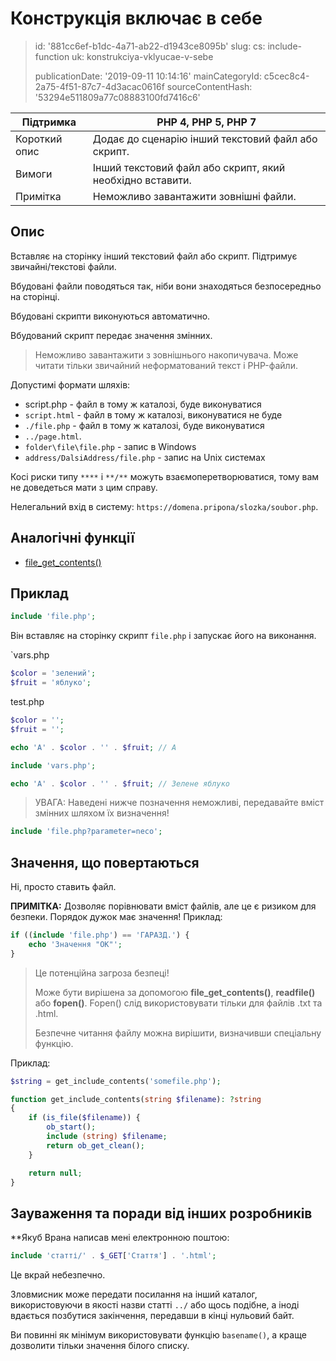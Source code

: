 Конструкція включає в себе
==========================

> id: '881cc6ef-b1dc-4a71-ab22-d1943ce8095b'
> slug:
> 	cs: include-function
> 	uk: konstrukciya-vklyucae-v-sebe
> 
> publicationDate: '2019-09-11 10:14:16'
> mainCategoryId: c5cec8c4-2a75-4f51-87c7-4d3acac0616f
> sourceContentHash: '53294e511809a77c08883100fd7416c6'

| Підтримка | PHP 4, PHP 5, PHP 7
|---------------|---------
| Короткий опис | Додає до сценарію інший текстовий файл або скрипт.
| Вимоги | Інший текстовий файл або скрипт, який необхідно вставити.
| Примітка | Неможливо завантажити зовнішні файли.

Опис
--------------------------

Вставляє на сторінку інший текстовий файл або скрипт. Підтримує звичайні/текстові файли.

Вбудовані файли поводяться так, ніби вони знаходяться безпосередньо на сторінці.

Вбудовані скрипти виконуються автоматично.

Вбудований скрипт передає значення змінних.

> Неможливо завантажити з зовнішнього накопичувача. Може читати тільки звичайний неформатований текст і PHP-файли.

Допустимі формати шляхів:

- script.php - файл в тому ж каталозі, буде виконуватися
- `script.html` - файл в тому ж каталозі, виконуватися не буде
- `./file.php` - файл в тому ж каталозі, буде виконуватися
- `../page.html`.
- `folder\file\file.php` - запис в Windows
- `address/DalsiAddress/file.php` - запис на Unix системах

Косі риски типу `****` і `**/**` можуть взаємоперетворюватися, тому вам не доведеться мати з цим справу.

Нелегальний вхід в систему: `https://domena.pripona/slozka/soubor.php`.

Аналогічні функції
--------------------------

- <a href="/file-get-contents">file_get_contents()</a>

Приклад
--------------------------

```php
include 'file.php';
```

Він вставляє на сторінку скрипт `file.php` і запускає його на виконання.

`vars.php

```php
$color = 'зелений';
$fruit = 'яблуко';
```

test.php

```php
$color = '';
$fruit = '';

echo 'A' . $color . '' . $fruit; // A

include 'vars.php';

echo 'A' . $color . '' . $fruit; // Зелене яблуко
```

> УВАГА: Наведені нижче позначення неможливі, передавайте вміст змінних шляхом їх визначення!

```php
include 'file.php?parameter=neco';
```

Значення, що повертаються
--------------------------

Ні, просто ставить файл.

**ПРИМІТКА:** Дозволяє порівнювати вміст файлів, але це є ризиком для безпеки. Порядок дужок має значення! Приклад:

```php
if ((include 'file.php') == 'ГАРАЗД.') {
    echo 'Значення "ОК"';
}
```

> Це потенційна загроза безпеці!
>
> Може бути вирішена за допомогою **file_get_contents()**, **readfile()** або **fopen()**. Fopen() слід використовувати тільки для файлів .txt та .html.
>
> Безпечне читання файлу можна вирішити, визначивши спеціальну функцію.

Приклад:

```php
$string = get_include_contents('somefile.php');

function get_include_contents(string $filename): ?string
{
    if (is_file($filename)) {
        ob_start();
        include (string) $filename;
        return ob_get_clean();
    }

    return null;
}
```

Зауваження та поради від інших розробників
--------------------------

**Якуб Врана написав мені електронною поштою:

```php
include 'статті/' . $_GET['Стаття'] . '.html';
```

Це вкрай небезпечно.

Зловмисник може передати посилання на інший каталог, використовуючи в якості назви статті `../` або щось подібне, а іноді вдається позбутися закінчення, передавши в кінці нульовий байт.

Ви повинні як мінімум використовувати функцію `basename()`, а краще дозволити тільки значення білого списку.
